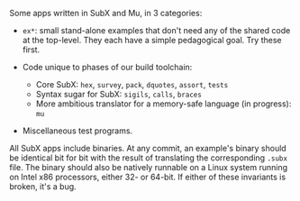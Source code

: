 Some apps written in SubX and Mu, in 3 categories:

* `ex*`: small stand-alone examples that don't need any of the shared code at
  the top-level. They each have a simple pedagogical goal. Try these first.

* Code unique to phases of our build toolchain:
  * Core SubX: `hex`, `survey`, `pack`, `dquotes`, `assort`, `tests`
  * Syntax sugar for SubX: `sigils`, `calls`, `braces`
  * More ambitious translator for a memory-safe language (in progress): `mu`

* Miscellaneous test programs.

All SubX apps include binaries. At any commit, an example's binary should be
identical bit for bit with the result of translating the corresponding `.subx`
file. The binary should also be natively runnable on a Linux system running on
Intel x86 processors, either 32- or 64-bit. If either of these invariants is
broken, it's a bug.
